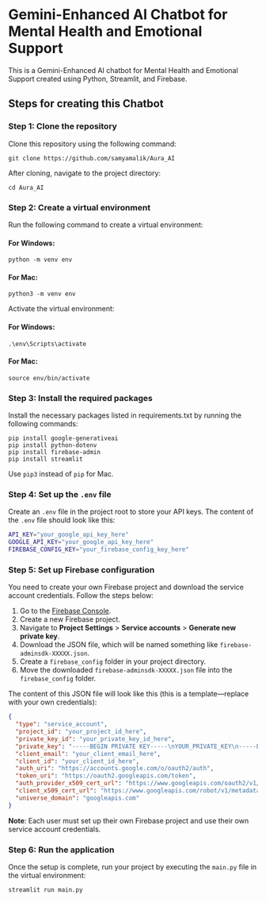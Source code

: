 # Gemini-Enhanced AI Chatbot for Mental Health and Emotional Support

This is a Gemini-Enhanced AI chatbot for Mental Health and Emotional Support created using Python, Streamlit, and Firebase.

## Steps for creating this Chatbot

### Step 1: Clone the repository
Clone this repository using the following command:

```
git clone https://github.com/samyamalik/Aura_AI
```

After cloning, navigate to the project directory:

```
cd Aura_AI
```

### Step 2: Create a virtual environment
Run the following command to create a virtual environment:

#### For Windows:
```
python -m venv env
```

#### For Mac:
```
python3 -m venv env
```

Activate the virtual environment:

#### For Windows:
```
.\env\Scripts\activate
```

#### For Mac:
```
source env/bin/activate
```

### Step 3: Install the required packages
Install the necessary packages listed in requirements.txt by running the following commands:

```
pip install google-generativeai
pip install python-dotenv
pip install firebase-admin
pip install streamlit
```

Use `pip3` instead of `pip` for Mac.

### Step 4: Set up the `.env` file
Create an `.env` file in the project root to store your API keys. The content of the `.env` file should look like this:

```bash
API_KEY="your_google_api_key_here"
GOOGLE_API_KEY="your_google_api_key_here"
FIREBASE_CONFIG_KEY="your_firebase_config_key_here"
```

### Step 5: Set up Firebase configuration
You need to create your own Firebase project and download the service account credentials. Follow the steps below:

1. Go to the [Firebase Console](https://console.firebase.google.com/).
2. Create a new Firebase project.
3. Navigate to **Project Settings** > **Service accounts** > **Generate new private key**.
4. Download the JSON file, which will be named something like `firebase-adminsdk-XXXXX.json`.
5. Create a `firebase_config` folder in your project directory.
6. Move the downloaded `firebase-adminsdk-XXXXX.json` file into the `firebase_config` folder.

The content of this JSON file will look like this (this is a template—replace with your own credentials):

```json
{
  "type": "service_account",
  "project_id": "your_project_id_here",
  "private_key_id": "your_private_key_id_here",
  "private_key": "-----BEGIN PRIVATE KEY-----\nYOUR_PRIVATE_KEY\n-----END PRIVATE KEY-----\n",
  "client_email": "your_client_email_here",
  "client_id": "your_client_id_here",
  "auth_uri": "https://accounts.google.com/o/oauth2/auth",
  "token_uri": "https://oauth2.googleapis.com/token",
  "auth_provider_x509_cert_url": "https://www.googleapis.com/oauth2/v1/certs",
  "client_x509_cert_url": "https://www.googleapis.com/robot/v1/metadata/x509/your_client_email_here",
  "universe_domain": "googleapis.com"
}
```

**Note**: Each user must set up their own Firebase project and use their own service account credentials.

### Step 6: Run the application
Once the setup is complete, run your project by executing the `main.py` file in the virtual environment:

```bash
streamlit run main.py
```
